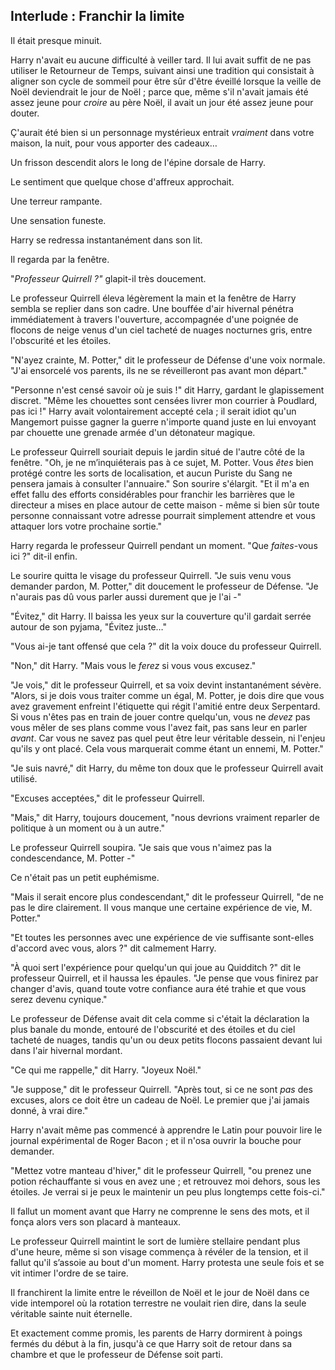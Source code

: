 ## Interlude : Franchir la limite

Il était presque minuit.

Harry n'avait eu aucune difficulté à veiller tard. Il lui avait suffit
de ne pas utiliser le Retourneur de Temps, suivant ainsi une tradition
qui consistait à aligner son cycle de sommeil pour être sûr d'être
éveillé lorsque la veille de Noël deviendrait le jour de Noël ; parce
que, même s'il n'avait jamais été assez jeune pour *croire* au père
Noël, il avait un jour été assez jeune pour douter.

Ç'aurait été bien si un personnage mystérieux entrait *vraiment* dans
votre maison, la nuit, pour vous apporter des cadeaux…

Un frisson descendit alors le long de l'épine dorsale de Harry.

Le sentiment que quelque chose d'affreux approchait.

Une terreur rampante.

Une sensation funeste.

Harry se redressa instantanément dans son lit.

Il regarda par la fenêtre.

"*Professeur Quirrell ?"* glapit-il très doucement.

Le professeur Quirrell éleva légèrement la main et la fenêtre de Harry
sembla se replier dans son cadre. Une bouffée d'air hivernal pénétra
immédiatement à travers l'ouverture, accompagnée d'une poignée de
flocons de neige venus d'un ciel tacheté de nuages nocturnes gris, entre
l'obscurité et les étoiles.

"N'ayez crainte, M. Potter," dit le professeur de Défense d'une voix
normale. "J'ai ensorcelé vos parents, ils ne se réveilleront pas avant
mon départ."

"Personne n'est censé savoir où je suis !" dit Harry, gardant le
glapissement discret. "Même les chouettes sont censées livrer mon
courrier à Poudlard, pas ici !" Harry avait volontairement accepté
cela ; il serait idiot qu'un Mangemort puisse gagner la guerre n'importe
quand juste en lui envoyant par chouette une grenade armée d'un
détonateur magique.

Le professeur Quirrell souriait depuis le jardin situé de l'autre côté
de la fenêtre. "Oh, je ne m’inquiéterais pas à ce sujet, M. Potter. Vous
*êtes* bien protégé contre les sorts de localisation, et aucun Puriste
du Sang ne pensera jamais à consulter l'annuaire." Son sourire
s'élargit. "Et il m'a en effet fallu des efforts considérables pour
franchir les barrières que le directeur a mises en place autour de cette
maison - même si bien sûr toute personne connaissant votre adresse
pourrait simplement attendre et vous attaquer lors votre prochaine
sortie."

Harry regarda le professeur Quirrell pendant un moment. "Que
*faites*-vous ici ?" dit-il enfin.

Le sourire quitta le visage du professeur Quirrell. "Je suis venu vous
demander pardon, M. Potter," dit doucement le professeur de Défense. "Je
n'aurais pas dû vous parler aussi durement que je l'ai -"

"Évitez," dit Harry. Il baissa les yeux sur la couverture qu'il gardait
serrée autour de son pyjama, "Évitez juste…"

"Vous ai-je tant offensé que cela ?" dit la voix douce du professeur
Quirrell.

"Non," dit Harry. "Mais vous le *ferez* si vous vous excusez."

"Je vois," dit le professeur Quirrell, et sa voix devint instantanément
sévère. "Alors, si je dois vous traiter comme un égal, M. Potter, je
dois dire que vous avez gravement enfreint l'étiquette qui régit
l'amitié entre deux Serpentard. Si vous n'êtes pas en train de jouer
contre quelqu'un, vous ne *devez* pas vous mêler de ses plans comme vous
l'avez fait, pas sans leur en parler *avant*. Car vous ne savez pas quel
peut être leur véritable dessein, ni l'enjeu qu'ils y ont placé. Cela
vous marquerait comme étant un ennemi, M. Potter."

"Je suis navré," dit Harry, du même ton doux que le professeur Quirrell
avait utilisé.

"Excuses acceptées," dit le professeur Quirrell.

"Mais," dit Harry, toujours doucement, "nous devrions vraiment reparler
de politique à un moment ou à un autre."

Le professeur Quirrell soupira. "Je sais que vous n'aimez pas la
condescendance, M. Potter -"

Ce n'était pas un petit euphémisme.

"Mais il serait encore plus condescendant," dit le professeur Quirrell,
"de ne pas le dire clairement. Il vous manque une certaine expérience de
vie, M. Potter."

"Et toutes les personnes avec une expérience de vie suffisante
sont-elles d'accord avec vous, alors ?" dit calmement Harry.

"À quoi sert l'expérience pour quelqu'un qui joue au Quidditch ?" dit le
professeur Quirrell, et il haussa les épaules. "Je pense que vous
finirez par changer d'avis, quand toute votre confiance aura été trahie
et que vous serez devenu cynique."

Le professeur de Défense avait dit cela comme si c'était la déclaration
la plus banale du monde, entouré de l'obscurité et des étoiles et du
ciel tacheté de nuages, tandis qu'un ou deux petits flocons passaient
devant lui dans l'air hivernal mordant.

"Ce qui me rappelle," dit Harry. "Joyeux Noël."

"Je suppose," dit le professeur Quirrell. "Après tout, si ce ne sont
*pas* des excuses, alors ce doit être un cadeau de Noël. Le premier que
j'ai jamais donné, à vrai dire."

Harry n'avait même pas commencé à apprendre le Latin pour pouvoir lire
le journal expérimental de Roger Bacon ; et il n'osa ouvrir la bouche
pour demander.

"Mettez votre manteau d'hiver," dit le professeur Quirrell, "ou prenez
une potion réchauffante si vous en avez une ; et retrouvez moi dehors,
sous les étoiles. Je verrai si je peux le maintenir un peu plus
longtemps cette fois-ci."

Il fallut un moment avant que Harry ne comprenne le sens des mots, et il
fonça alors vers son placard à manteaux.

Le professeur Quirrell maintint le sort de lumière stellaire pendant
plus d'une heure, même si son visage commença à révéler de la tension,
et il fallut qu'il s’assoie au bout d'un moment. Harry protesta une
seule fois et se vit intimer l'ordre de se taire.

Il franchirent la limite entre le réveillon de Noël et le jour de Noël
dans ce vide intemporel où la rotation terrestre ne voulait rien dire,
dans la seule véritable sainte nuit éternelle.

Et exactement comme promis, les parents de Harry dormirent à poings
fermés du début à la fin, jusqu'à ce que Harry soit de retour dans sa
chambre et que le professeur de Défense soit parti. 
